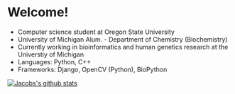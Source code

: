 # Welcome!
* Computer science student at Oregon State University
* University of Michigan Alum. - Department of Chemistry (Biochemistry)
* Currently working in bioinformatics and human genetics research at the Universtiy of Michigan
* Languages: Python, C++
* Frameworks: Django, OpenCV (Python), BioPython 

[![Jacobs's github stats](https://github-readme-stats.vercel.app/api?username=JacobO1994&theme=gradient)](https://github.com/JacobO1994/github-readme-stats)

